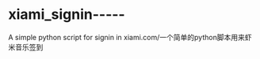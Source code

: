 xiami_signin-----
=================

A simple python script for signin in xiami.com/一个简单的python脚本用来虾米音乐签到
